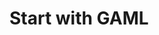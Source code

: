 [//]: # (Subsection:null)
[//]: # (Previous:Introduction)
[//]: # (Next:ManipulateBasicSpecies)
[//]: # (Prerequisite:[])


# Start with GAML